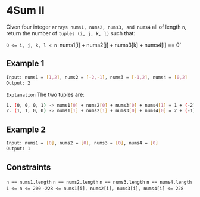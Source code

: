 # 4Sum II

Given four integer `arrays nums1, nums2, nums3, and nums4` all of length `n`, return the number of `tuples (i, j, k, l)` such that:

`0 <= i, j, k, l < n
`nums1[i] + nums2[j] + nums3[k] + nums4[l] == 0`

## Example 1

```bash
Input: nums1 = [1,2], nums2 = [-2,-1], nums3 = [-1,2], nums4 = [0,2]
Output: 2
```

`Explanation`
The two tuples are:

```bash
1. (0, 0, 0, 1) -> nums1[0] + nums2[0] + nums3[0] + nums4[1] = 1 + (-2) + (-1) + 2 = 0
2. (1, 1, 0, 0) -> nums1[1] + nums2[1] + nums3[0] + nums4[0] = 2 + (-1) + (-1) + 0 = 0
```

## Example 2

```bash
Input: nums1 = [0], nums2 = [0], nums3 = [0], nums4 = [0]
Output: 1
```

## Constraints

`n == nums1.length`
`n == nums2.length`
`n == nums3.length`
`n == nums4.length`
`1 <= n <= 200`
`-228 <= nums1[i], nums2[i], nums3[i], nums4[i] <= 228`
